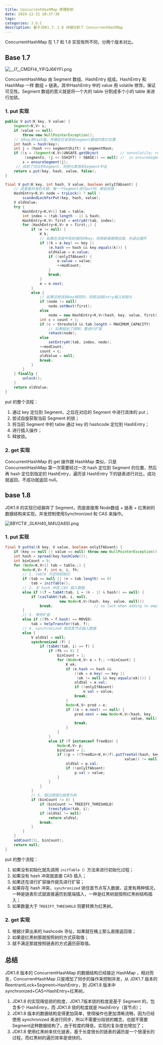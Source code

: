 ```yaml
---
title: ConcurrentHashMap 原理剖析
date: 2019-12-31 10:37:38
tags:
categories: J.U.C
description: 基于JDK1.7、1.8 详细分析了 ConcurrentHashMap
---
```


ConcurrentHashMap 在 1.7 和 1.8 实现有所不同，分两个版本对比。

## Base 1.7

![__I7__CMDFI4_YIFQJ66YFI.png](https://i.loli.net/2019/12/31/WniKElrMJU2a9fX.png)

ConcurrentHashMap 由 Segment 数组、HashEntry 组成。HashEntry 和 HashMap 一样 数组 + 链表。其中HashEntry 中的 value  用 volatile 修饰，保证可见性。Segment 数组的意义就是将一个大的 table 分割成多个小的 table 来进行加锁。

### 1. put 实现

```java
public V put(K key, V value) {
    Segment<K,V> s;
    if (value == null)
        throw new NullPointerException();
    // 对key求hash值，并确定应该放到segment数组的索引位置
    int hash = hash(key);
    int j = (hash >>> segmentShift) & segmentMask;
    if ((s = (Segment<K,V>)UNSAFE.getObject          // nonvolatile; recheck
         (segments, (j << SSHIFT) + SBASE)) == null) //  in ensureSegment
        s = ensureSegment(j);
     // 找到了对应的Segment，则把元素放到Segment中去
    return s.put(key, hash, value, false);
}
```

```java
final V put(K key, int hash, V value, boolean onlyIfAbsent) {
    // 这里是并发的关键，每一个Segment进行put时，都会加锁
    HashEntry<K,V> node = tryLock() ? null :
        scanAndLockForPut(key, hash, value);
    V oldValue;
    try {
        HashEntry<K,V>[] tab = table;
        int index = (tab.length - 1) & hash;
        HashEntry<K,V> first = entryAt(tab, index);
        for (HashEntry<K,V> e = first;;) {
            if (e != null) {
                K k;
                // 如果在该链中找到相同的key，则用新值替换旧值，并退出循环
                if ((k = e.key) == key ||
                    (e.hash == hash && key.equals(k))) {
                    oldValue = e.value;
                    if (!onlyIfAbsent) {
                        e.value = value;
                        ++modCount;
                    }
                    break;
                }
                e = e.next;
            }
            else {
                // 如果没有找到key相同的，则把当前Entry插入到链头
                if (node != null)
                    node.setNext(first);
                else
                    node = new HashEntry<K,V>(hash, key, value, first);
                int c = count + 1;
                if (c > threshold && tab.length < MAXIMUM_CAPACITY)
                    // 如果超出了限制，要进行扩容
                    rehash(node);
                else
                    setEntryAt(tab, index, node);
                ++modCount;
                count = c;
                oldValue = null;
                break;
            }
        }
    } finally {
        unlock();
    }
    return oldValue;
}
```

put 的整个流程：

1. 通过 key 定位到 Segment，之后在对应的 Segment 中进行具体的 put；
2. 尝试自旋获取当前 Segment 的锁；
3. 将当前 Segment 中的 table 通过 key 的 hashcode 定位到 HashEntry；
4. 进行插入操作；
5. 释放锁。

### 2. get 实现

ConcurrentHashMap 的 get 操作跟 HashMap 类似，只是 ConcurrentHashMap 第一次需要经过一次 hash 定位到 Segment 的位置，然后再 hash 定位到指定的 HashEntry，遍历该 HashEntry 下的链表进行对比，成功就返回，不成功就返回 null。

## base 1.8

JDK1.8 的实现已经摒弃了 Segment，而是直接用 Node数组 + 链表 + 红黑树的数据结构来实现，并发控制使用Synchronized 和 CAS 来操作。

![8BYCT8`_0LKH40_M4U2A8SI.png](https://i.loli.net/2019/12/31/RcULndPfHXh95QJ.png)

### 1. put 实现

```java
final V putVal(K key, V value, boolean onlyIfAbsent) {
    if (key == null || value == null) throw new NullPointerException();
    int hash = spread(key.hashCode());
    int binCount = 0;
    for (Node<K,V>[] tab = table;;) {
        Node<K,V> f; int n, i, fh;
        // 1. table 为空则初始化
        if (tab == null || (n = tab.length) == 0)
            tab = initTable();
        // 2. 无 hash 冲突,CAS 插入数据
        else if ((f = tabAt(tab, i = (n - 1) & hash)) == null) {
            if (casTabAt(tab, i, null,
                         new Node<K,V>(hash, key, value, null)))
                break;                   // no lock when adding to empty bin
        }
        // 3. 等待扩容
        else if ((fh = f.hash) == MOVED)
            tab = helpTransfer(tab, f);
        // 4. synchronized 锁住首节点插入数据
        else {
            V oldVal = null;
            synchronized (f) {
                if (tabAt(tab, i) == f) {
                    if (fh >= 0) {
                        binCount = 1;
                        for (Node<K,V> e = f;; ++binCount) {
                            K ek;
                            if (e.hash == hash &&
                                ((ek = e.key) == key ||
                                 (ek != null && key.equals(ek)))) {
                                oldVal = e.val;
                                if (!onlyIfAbsent)
                                    e.val = value;
                                break;
                            }
                            Node<K,V> pred = e;
                            if ((e = e.next) == null) {
                                pred.next = new Node<K,V>(hash, key,
                                                          value, null);
                                break;
                            }
                        }
                    }
                    else if (f instanceof TreeBin) {
                        Node<K,V> p;
                        binCount = 2;
                        if ((p = ((TreeBin<K,V>)f).putTreeVal(hash, key,
                                                       value)) != null) {
                            oldVal = p.val;
                            if (!onlyIfAbsent)
                                p.val = value;
                        }
                    }
                }
            }
            // 5. 超过阈值化链表为树
            if (binCount != 0) {
                if (binCount >= TREEIFY_THRESHOLD)
                    treeifyBin(tab, i);
                if (oldVal != null)
                    return oldVal;
                break;
            }
        }
    }
    addCount(1L, binCount);
    return null;
}
```

put 的整个流程：

1. 如果没有初始化就先调用 `initTable（）`方法来进行初始化过程；
2. 如果没有 hash 冲突就直接 CAS 插入；
3. 如果还在进行扩容操作就先进行扩容；
4. 如果存在 hash 冲突，`synchronized` 锁住首节点写入数据，这里有两种情况，一种是链表形式就直接遍历到尾端插入，一种是红黑树就按照红黑树结构插入；
5. 如果数量大于 `TREEIFY_THRESHOLD` 则要转换为红黑树。

### 2. get 实现

1. 根据计算出来的 hashcode 寻址，如果就在桶上那么直接返回值；
2. 如果是红黑树那就按照树的方式获取值；
3. 就不满足那就按照链表的方式遍历获取值。

## 总结

JDK1.8 版本的 ConcurrentHashMap 的数据结构已经接近 HashMap ，相对而言，ConcurrentHashMap 只是增加了同步的操作来控制并发，从 JDK1.7 版本的 ReentrantLock+Segment+HashEntry，到 JDK1.8 版本中synchronized+CAS+HashEntry+红黑树。

1. JDK1.8 的实现降低锁的粒度，JDK1.7版本锁的粒度是基于 Segment 的，包含多个 HashEntry，而 JDK1.8 锁的粒度就是 HashEntry（首节点）；
2. JDK1.8 版本的数据结构变得更加简单，使得操作也更加清晰流畅，因为已经使用 synchronized 来进行同步，所以不需要分段锁的概念，也就不需要Segment这种数据结构了，由于粒度的降低，实现的复杂度也增加了；
3. JDK1.8 使用红黑树来优化链表，基于长度很长的链表的遍历是一个很漫长的过程，而红黑树的遍历效率是很快的。